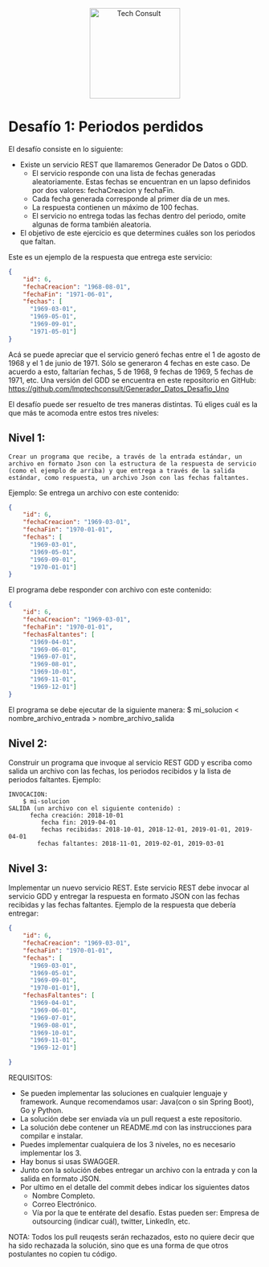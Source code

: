 <p align="center">
  <img src="LogoTC.jpg" width="180" title="Tech Consult">
</p>

# Desafío 1: Periodos perdidos

El desafío consiste en lo siguiente:

-   Existe un servicio REST que llamaremos Generador De Datos o GDD.
    -   El servicio responde con una lista de fechas generadas aleatoriamente. Estas fechas se encuentran en un lapso definidos por dos valores: fechaCreacion y fechaFin.
    -   Cada fecha generada corresponde al primer día de un mes.
    -   La respuesta contienen un máximo de 100 fechas. 
    -   El servicio no entrega todas las fechas dentro del periodo, omite algunas de forma también aleatoria.
-   El objetivo de este ejercicio es que determines cuáles son los periodos que faltan.

Este es un ejemplo de la respuesta que entrega este servicio:

```json
{
    "id": 6,
    "fechaCreacion": "1968-08-01",
    "fechaFin": "1971-06-01",
    "fechas": [
      "1969-03-01",
      "1969-05-01",
      "1969-09-01",
      "1971-05-01"]
}
```

Acá se puede apreciar que el servicio generó fechas entre el 1 de agosto de 1968 y el 1 de junio de 1971. Sólo se generaron 4 fechas en este caso. 
De acuerdo a esto, faltarían fechas, 5 de 1968, 9 fechas de 1969, 5 fechas de 1971, etc.
Una versión del GDD se encuentra en este repositorio en GitHub:
https://github.com/lmptechconsult/Generador_Datos_Desafio_Uno

El desafío puede ser resuelto de tres maneras distintas. 
Tú eliges cuál es la que más te acomoda entre estos tres niveles:

## Nivel 1: 
    Crear un programa que recibe, a través de la entrada estándar, un archivo en formato Json con la estructura de la respuesta de servicio (como el ejemplo de arriba) y que entrega a través de la salida estándar, como respuesta, un archivo Json con las fechas faltantes.
Ejemplo:
    Se entrega un archivo con este contenido:
    
```json
{
    "id": 6,
    "fechaCreacion": "1969-03-01",
    "fechaFin": "1970-01-01",
    "fechas": [
      "1969-03-01",
      "1969-05-01",
      "1969-09-01",
      "1970-01-01"]
}
```

El programa debe responder con archivo con este contenido:
    
```json
{
    "id": 6,
    "fechaCreacion": "1969-03-01",
    "fechaFin": "1970-01-01",
    "fechasFaltantes": [
      "1969-04-01",
      "1969-06-01",
      "1969-07-01",
      "1969-08-01",
      "1969-10-01",
      "1969-11-01",
      "1969-12-01"]
}
```
 
El programa se debe ejecutar de la siguiente manera:
    $ mi_solucion < nombre_archivo_entrada > nombre_archivo_salida

## Nivel 2:

Construir un programa que invoque al servicio REST GDD y escriba como salida un archivo con las fechas, los periodos recibidos y la lista de periodos faltantes.
Ejemplo:

```
INVOCACION:
    $ mi-solucion
SALIDA (un archivo con el siguiente contenido) :
      fecha creación: 2018-10-01
         fecha fin: 2019-04-01
         fechas recibidas: 2018-10-01, 2018-12-01, 2019-01-01, 2019-04-01
        fechas faltantes: 2018-11-01, 2019-02-01, 2019-03-01
```

## Nivel 3:

Implementar un nuevo servicio REST. Este servicio REST debe invocar al servicio GDD y entregar la respuesta en formato JSON con las fechas recibidas y las fechas faltantes.
Ejemplo de la respuesta que debería entregar:

```json
{
    "id": 6,
    "fechaCreacion": "1969-03-01",
    "fechaFin": "1970-01-01",
    "fechas": [
      "1969-03-01",
      "1969-05-01",
      "1969-09-01",
      "1970-01-01"],
    "fechasFaltantes": [
      "1969-04-01",
      "1969-06-01",
      "1969-07-01",
      "1969-08-01",
      "1969-10-01",
      "1969-11-01",
      "1969-12-01"]

}
```

REQUISITOS:
-   Se pueden implementar las soluciones en cualquier lenguaje y framework. Aunque recomendamos usar: Java(con o sin Spring Boot), Go y Python.
-   La solución debe ser enviada vía un pull request a este repositorio.
-   La solución debe contener un README.md con las instrucciones para compilar e instalar.
-   Puedes implementar cualquiera de los 3 niveles, no es necesario implementar los 3.
-   Hay bonus si usas SWAGGER.
-   Junto con la solución debes entregar un archivo con la entrada y con la salida en formato JSON.
- Por ultimo en el detalle del commit debes indicar los siguientes datos
   - Nombre Completo.
   - Correo Electrónico.
   - Vía por la que te entérate del desafío. Estas pueden ser: Empresa de outsourcing (indicar cuál), twitter, LinkedIn, etc.


NOTA:
Todos los pull reuqests serán rechazados, esto no quiere decir que ha sido rechazada la solución, sino que es una forma de que otros postulantes no copien tu código.



